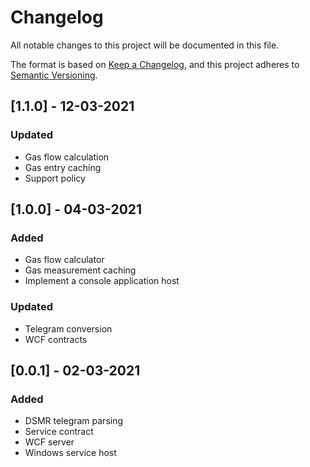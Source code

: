 # Changelog
All notable changes to this project will be documented in this file.

The format is based on [Keep a Changelog](https://keepachangelog.com/en/1.0.0/),
and this project adheres to [Semantic Versioning](https://semver.org/spec/v2.0.0.html).

## [1.1.0] - 12-03-2021
### Updated
- Gas flow calculation
- Gas entry caching
- Support policy

## [1.0.0] - 04-03-2021
### Added
- Gas flow calculator
- Gas measurement caching
- Implement a console application host

### Updated
- Telegram conversion
- WCF contracts

## [0.0.1] - 02-03-2021
### Added
- DSMR telegram parsing
- Service contract
- WCF server
- Windows service host
